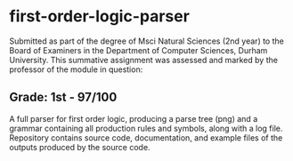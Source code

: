 # first-order-logic-parser
Submitted as part of the degree of Msci Natural Sciences (2nd year) to the Board of Examiners in the Department of Computer Sciences, Durham University. 
This summative assignment was assessed and marked by the professor of the module in question:
## Grade: 1st - 97/100
A full parser for first order logic, producing a parse tree (png) and a grammar containing all production rules and symbols, along with a log file.
Repository contains source code, documentation, and example files of the outputs produced by the source code.
